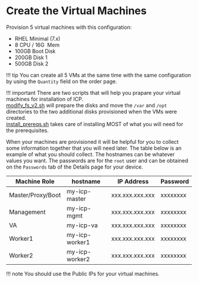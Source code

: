 # Create the Virtual Machines

Provision 5 virtual machines with this configuration:

- RHEL Minimal (7.x)
- 8 CPU / 16G  Mem
- 100GB Boot Disk
- 200GB Disk 1
- 500GB Disk 2

!!! tip
    You can create all 5 VMs at the same time with the same configuration by using the `Quantity` field on the order page.

!!! important
    There are two scripts that will help you prapare your virtual machines for installation of ICP.  
    [modify_fs_v2.sh](files/modify_fs_v2.sh) will prepare the disks and move the `/var` and `/opt` directories to the two additional disks provisioned when the VMs were created.  
    [install_prereqs.sh](files/install_prereqs.sh) takes care of installing MOST of what you will need for the prerequisites.

When your machines are provisioned it will be helpful for you to collect some information together that you will need later.  The table below is an example of what you should collect.  The hostnames can be whatever values you want.  The passwords are for the `root` user and can be obtained on the `Passwords` tab of the Details page for your device.

| Machine Role      | hostname       | IP Address      | Password |
| ----------------- | -------------- | --------------- | -------- |
| Master/Proxy/Boot | my-icp-master  | xxx.xxx.xxx.xxx | xxxxxxxx |
| Management        | my-icp-mgmt    | xxx.xxx.xxx.xxx | xxxxxxxx |
| VA                | my-icp-va      | xxx.xxx.xxx.xxx | xxxxxxxx |
| Worker1           | my-icp-worker1 | xxx.xxx.xxx.xxx | xxxxxxxx |
| Worker2           | my-icp-worker2 | xxx.xxx.xxx.xxx | xxxxxxxx |

!!! note
    You should use the Public IPs for your virtual machines.